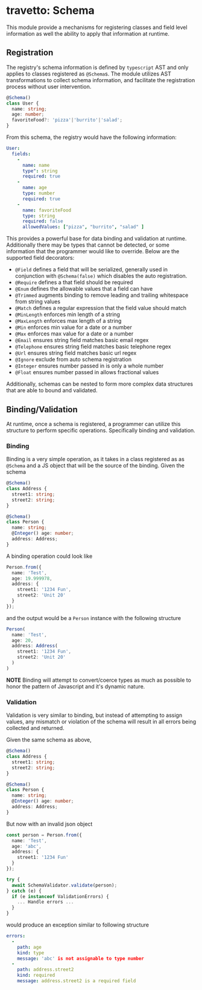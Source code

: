 travetto: Schema
===

This module provide a mechanisms for registering classes and field level information as well the ability to apply that information at runtime.

## Registration
The registry's schema information is defined by `typescript` AST and only applies to classes registered as `@Schema`s. The module utilizes AST transformations to collect schema information, and facilitate the registration process without user intervention.

```typescript
@Schema()
class User {
  name: string;
  age: number;
  favoriteFood?: 'pizza'|'burrito'|'salad';
}
```
From this schema, the registry would have the following information:

```yaml
User:
  fields:
    - 
      name: name
      type": string
      required: true 
    -
      name: age
      type: number
      required: true      
    -
      name: favoriteFood
      type: string
      required: false
      allowedValues: ["pizza", "burrito", "salad" ]
```

This provides a powerful base for data binding and validation at runtime.  Additionally there may be types that cannot be detected, or some information that the programmer would like to override. Below are the supported field decorators:

 * `@Field` defines a field that will be serialized, generally used in conjunction with ```@Schema(false)``` which disables the auto registration.
 * `@Require` defines a that field should be required
 * `@Enum` defines the allowable values that a field can have
 * `@Trimmed` augments binding to remove leading and trailing whitespace from string values
 * `@Match` defines a regular expression that the field value should match
 * `@MinLength` enforces min length of a string
 * `@MaxLength` enforces max length of a string
 * `@Min` enforces min value for a date or a number
 * `@Max` enforces max value for a date or a number
 * `@Email` ensures string field matches basic email regex
 * `@Telephone` ensures string field matches basic telephone regex
 * `@Url` ensures string field matches basic url regex
 * `@Ignore` exclude from auto schema registration
 * `@Integer` ensures number passed in is only a whole number
 * `@Float` ensures number passed in allows fractional values

Additionally, schemas can be nested to form more complex data structures that are able to bound and validated.

## Binding/Validation
At runtime, once a schema is registered, a programmer can utilize this structure to perform specific operations. Specifically binding and validation. 

### Binding
Binding is a very simple operation, as it takes in a class registered as as `@Schema` and a JS object that will be the source of the binding. Given the schema

```typescript
@Schema()
class Address {
  street1: string;
  street2: string;
}

@Schema()
class Person {
  name: string;
  @Integer() age: number;
  address: Address;
}
```

A binding operation could look like

```typescript
Person.from({
  name: 'Test',
  age: 19.999978,
  address: {
    street1: '1234 Fun',
    street2: 'Unit 20'
  }
});
```

and the output would be a `Person` instance with the following structure
```typescript
Person(
  name: 'Test',
  age: 20,
  address: Address(
    street1: '1234 Fun',
    street2: 'Unit 20'
  )
)
```

**NOTE** Binding will attempt to convert/coerce types as much as possible to honor the pattern of Javascript and it's dynamic nature.

### Validation
Validation is very similar to binding, but instead of attempting to assign values, any mismatch or violation of the schema will result in all errors being collected and returned.

Given the same schema as above, 

```typescript
@Schema()
class Address {
  street1: string;
  street2: string;
}

@Schema()
class Person {
  name: string;
  @Integer() age: number;
  address: Address;
}
```

But now with an invalid json object
```typescript
const person = Person.from({
  name: 'Test',
  age: 'abc',
  address: {
    street1: '1234 Fun'
  }
});

try {
  await SchemaValidator.validate(person);
} catch (e) {
  if (e instanceof ValidationErrors) {
    ... Handle errors ...
  }
}
```

would produce an exception similar to following structure
```yaml
errors:
  - 
    path: age
    kind: type
    message: 'abc' is not assignable to type number
  - 
    path: address.street2
    kind: required
    message: address.street2 is a required field
```